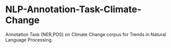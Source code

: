 # NLP-Annotation-Task-Climate-Change
Annotation Task (NER,POS) on Climate Change corpus for Trends in Natural Language Processing.
